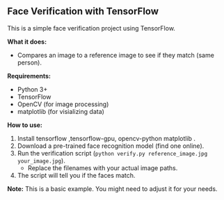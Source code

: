 ## Face Verification with TensorFlow

This is a simple face verification project using TensorFlow. 

**What it does:** 

* Compares an image to a reference image to see if they match (same person).

**Requirements:**

* Python 3+
* TensorFlow
* OpenCV (for image processing)
* matplotlib (for visializing data)

**How to use:**

1. Install tensorflow ,tensorflow-gpu, opencv-python matplotlib . 
2. Download a pre-trained face recognition model (find one online).
3. Run the verification script (`python verify.py reference_image.jpg your_image.jpg`). 
   - Replace the filenames with your actual image paths.
4. The script will tell you if the faces match.

**Note:** This is a basic example. You might need to adjust it for your needs.

